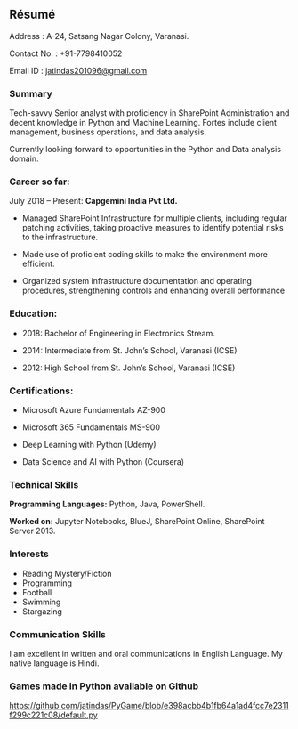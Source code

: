 ## Résumé

Address	    :  A-24, Satsang Nagar Colony, Varanasi.

Contact No. : +91-7798410052                                                                                                                        

Email ID	  : jatindas201096@gmail.com                                                                                                                        

### Summary
Tech-savvy Senior analyst with proficiency in SharePoint Administration and decent knowledge in Python and Machine Learning. Fortes include client management, business operations, and data analysis. 

Currently looking forward to opportunities in the Python and Data analysis domain.

### Career so far:
July 2018 – Present: **Capgemini India Pvt Ltd.**

- Managed SharePoint Infrastructure for multiple clients, including regular patching activities, taking proactive measures to identify potential risks to the infrastructure.

- Made use of proficient coding skills to make the environment more efficient.

- Organized system infrastructure documentation and operating procedures, strengthening controls and enhancing overall performance


### Education:

- 2018: Bachelor of Engineering in Electronics Stream.

- 2014: Intermediate from St. John’s School, Varanasi (ICSE)

- 2012: High School from St. John’s School, Varanasi (ICSE)


### Certifications:

- Microsoft Azure Fundamentals AZ-900

-	Microsoft 365 Fundamentals MS-900

-	Deep Learning with Python (Udemy)

-	Data Science and AI with Python (Coursera)


### Technical Skills

**Programming Languages:** Python, Java, PowerShell.

**Worked on:** Jupyter Notebooks, BlueJ, SharePoint Online, SharePoint Server 2013.

### Interests

- Reading Mystery/Fiction
- Programming
- Football
- Swimming
- Stargazing


### Communication Skills

I am excellent in written and oral communications in English Language. My native language is Hindi.


### Games made in Python available on Github


https://github.com/jatindas/PyGame/blob/e398acbb4b1fb64a1ad4fcc7e2311f299c221c08/default.py

